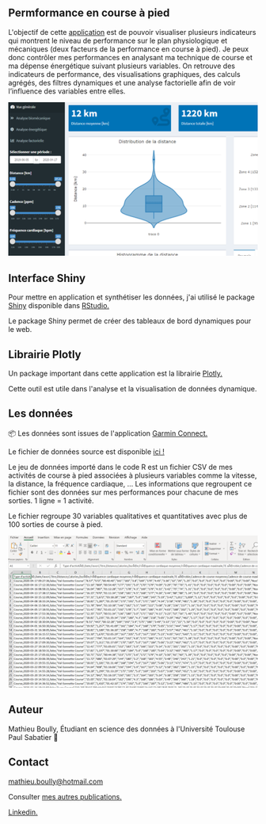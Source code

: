 ## Permformance en course à pied

L'objectif de cette [application](https://mydata-mb.shinyapps.io/mathieu-boully-running/) est de pouvoir visualiser plusieurs indicateurs qui montrent le niveau de performance sur le plan physiologique et mécaniques (deux facteurs de la performance en course à pied).
Je peux donc contrôler mes performances en analysant ma technique de course et ma dépense énergétique suivant plusieurs variables. On retrouve des indicateurs de performance, des visualisations graphiques, des calculs agrégés, des filtres dynamiques et une analyse factorielle afin de voir l’influence des variables entre elles.

![Aperçu de l'application RShiny](www/application.png)

## Interface Shiny

Pour mettre en application et synthétiser les données, j'ai utilisé le package [Shiny](https://shiny.rstudio.com/) disponible dans [RStudio.](https://rstudio.com/)

Le package Shiny permet de créer des tableaux de bord dynamiques pour le web.

## Librairie Plotly

Un package important dans cette application est la librairie [Plotly.](https://plotly.com/)

Cette outil est utile dans l'analyse et la visualisation de données dynamique.

## Les données

📦 Les données sont issues de l'application [Garmin Connect.](https://connect.garmin.com/)

Le fichier de données source est disponible [ici !](data/activities_garmin.csv)

Le jeu de données importé dans le code R est un fichier CSV de mes activités de course à pied associées à plusieurs variables comme la vitesse, la distance, la fréquence cardiaque, ... Les informations que regroupent ce fichier sont des données sur mes performances pour chacune de mes sorties. 1 ligne = 1 activité.

Le fichier regroupe 30 variables qualitatives et quantitatives avec plus de 100 sorties de course à pied.

![Aperçu des données](www/donnees_csv.png)

## Auteur

Mathieu Boully, Étudiant en science des données à l'Université Toulouse Paul Sabatier :school:

## Contact

mathieu.boully@hotmail.com

Consulter [mes autres publications.](https://mathieu-boully.000webhostapp.com/sports-analysis/)

[Linkedin.](https://www.linkedin.com/in/mathieu-boully-61b910175/)
